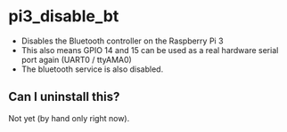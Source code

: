 # pi3_disable_bt

* Disables the Bluetooth controller on the Raspberry Pi 3
* This also means GPIO 14 and 15 can be used as a real hardware serial port again (UART0 / ttyAMA0)
* The bluetooth service is also disabled.

## Can I uninstall this?

Not yet (by hand only right now).
